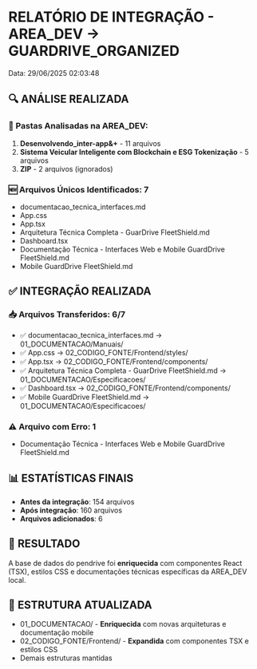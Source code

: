 ﻿# RELATÓRIO DE INTEGRAÇÃO - AREA_DEV → GUARDRIVE_ORGANIZED

Data: 29/06/2025 02:03:48

## 🔍 ANÁLISE REALIZADA

### 📂 Pastas Analisadas na AREA_DEV:

1. **Desenvolvendo_inter-app&+** - 11 arquivos
2. **Sistema Veicular Inteligente com Blockchain e ESG Tokenização** - 5 arquivos
3. **ZIP** - 2 arquivos (ignorados)

### 🆕 Arquivos Únicos Identificados: 7

- documentacao_tecnica_interfaces.md
- App.css
- App.tsx
- Arquitetura Técnica Completa - GuarDrive FleetShield.md
- Dashboard.tsx
- Documentação Técnica - Interfaces Web e Mobile GuardDrive FleetShield.md
- Mobile GuardDrive FleetShield.md

## ✅ INTEGRAÇÃO REALIZADA

### 📥 Arquivos Transferidos: 6/7

- ✅ documentacao_tecnica_interfaces.md → 01_DOCUMENTACAO/Manuais/
- ✅ App.css → 02_CODIGO_FONTE/Frontend/styles/
- ✅ App.tsx → 02_CODIGO_FONTE/Frontend/components/
- ✅ Arquitetura Técnica Completa - GuarDrive FleetShield.md → 01_DOCUMENTACAO/Especificacoes/
- ✅ Dashboard.tsx → 02_CODIGO_FONTE/Frontend/components/
- ✅ Mobile GuardDrive FleetShield.md → 01_DOCUMENTACAO/Especificacoes/

### ⚠️ Arquivo com Erro: 1

- Documentação Técnica - Interfaces Web e Mobile GuardDrive FleetShield.md

## 📊 ESTATÍSTICAS FINAIS

- **Antes da integração**: 154 arquivos
- **Após integração**: 160 arquivos
- **Arquivos adicionados**: 6

## 🎯 RESULTADO

A base de dados do pendrive foi **enriquecida** com componentes React (TSX), estilos CSS e documentações técnicas específicas da AREA_DEV local.

## 📁 ESTRUTURA ATUALIZADA

- 01_DOCUMENTACAO/ - **Enriquecida** com novas arquiteturas e documentação mobile
- 02_CODIGO_FONTE/Frontend/ - **Expandida** com componentes TSX e estilos CSS
- Demais estruturas mantidas
